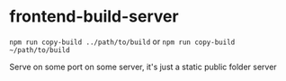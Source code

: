 # frontend-build-server

`npm run copy-build ../path/to/build`
or
`npm run copy-build ~/path/to/build`

Serve on some port on some server, it's just a static public folder server
